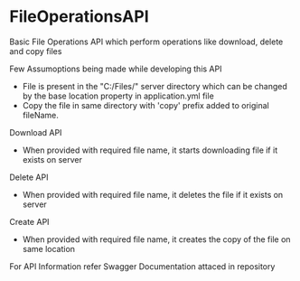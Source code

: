 # FileOperationsAPI
Basic File Operations API which perform operations like download, delete and copy files

Few Assumoptions being made while developing this API
- File is present in the "C:/Files/" server directory  which can be changed by the base location property in application.yml file
- Copy the file in same directory with 'copy' prefix added to original fileName.

Download API
- When provided with required file name, it starts downloading file if it exists on server

Delete API
- When provided with required file name, it deletes the file if it exists on server

Create API
 - When provided with required file name, it creates the copy of the file on same location

For API Information refer Swagger Documentation attaced in repository
